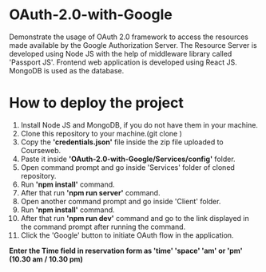 # OAuth-2.0-with-Google
Demonstrate the usage of OAuth 2.0 framework to access the resources made available by the Google Authorization Server. The Resource Server is developed using Node JS with the help of middleware library called 'Passport JS'. Frontend web application is developed using React JS. MongoDB is used as the database.

# How to deploy the project

1. Install Node JS and MongoDB, if you do not have them in your machine.
2. Clone this repository to your machine.(git clone <repository url>)
3. Copy the **'credentials.json'** file inside the zip file uploaded to Courseweb.
4. Paste it inside **'OAuth-2.0-with-Google/Services/config'** folder.
5. Open command prompt and go inside 'Services' folder of cloned repository.
6. Run **'npm install'** command.
7. After that run **'npm run server'** command.
8. Open another command prompt and go inside 'Client' folder.
9. Run **'npm install'** command.
10. After that run **'npm run dev'** command and go to the link displayed in the command prompt after running the command.
11. Click the 'Google' button to initiate OAuth flow in the application.

**Enter the Time field in reservation form as 'time' 'space' 'am' or 'pm' (10.30 am / 10.30 pm)**
